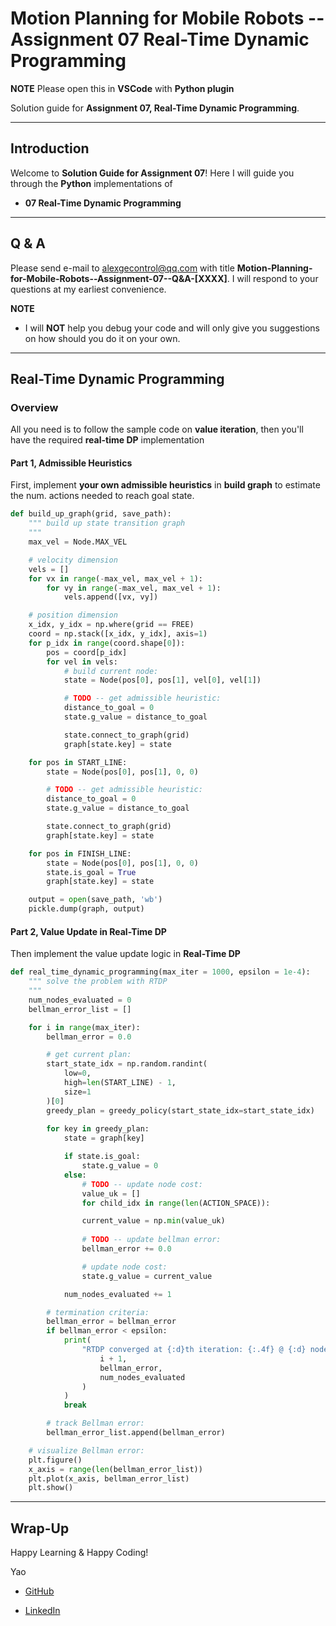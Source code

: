 # Motion Planning for Mobile Robots -- Assignment 07 Real-Time Dynamic Programming

**NOTE** Please open this in **VSCode** with **Python plugin**

Solution guide for **Assignment 07, Real-Time Dynamic Programming**. 

---

## Introduction

Welcome to **Solution Guide for Assignment 07**! Here I will guide you through the **Python** implementations of

* **07 Real-Time Dynamic Programming**

---

## Q & A

Please send e-mail to alexgecontrol@qq.com with title **Motion-Planning-for-Mobile-Robots--Assignment-07--Q&A-[XXXX]**. I will respond to your questions at my earliest convenience.

**NOTE**

* I will **NOT** help you debug your code and will only give you suggestions on how should you do it on your own.

---

## Real-Time Dynamic Programming

### Overview

All you need is to follow the sample code on **value iteration**, then you'll have the required **real-time DP** implementation 

#### Part 1, Admissible Heuristics

First, implement **your own admissible heuristics** in **build graph** to estimate the num. actions needed to reach goal state.
```python
def build_up_graph(grid, save_path):
    """ build up state transition graph
    """
    max_vel = Node.MAX_VEL

    # velocity dimension
    vels = []
    for vx in range(-max_vel, max_vel + 1):
        for vy in range(-max_vel, max_vel + 1):
            vels.append([vx, vy])

    # position dimension
    x_idx, y_idx = np.where(grid == FREE)
    coord = np.stack([x_idx, y_idx], axis=1)
    for p_idx in range(coord.shape[0]):
        pos = coord[p_idx]
        for vel in vels:
            # build current node:
            state = Node(pos[0], pos[1], vel[0], vel[1])

            # TODO -- get admissible heuristic:
            distance_to_goal = 0
            state.g_value = distance_to_goal

            state.connect_to_graph(grid)
            graph[state.key] = state

    for pos in START_LINE:
        state = Node(pos[0], pos[1], 0, 0)

        # TODO -- get admissible heuristic:
        distance_to_goal = 0
        state.g_value = distance_to_goal

        state.connect_to_graph(grid)
        graph[state.key] = state

    for pos in FINISH_LINE:
        state = Node(pos[0], pos[1], 0, 0)
        state.is_goal = True
        graph[state.key] = state

    output = open(save_path, 'wb')
    pickle.dump(graph, output)
```

#### Part 2, Value Update in Real-Time DP

Then implement the value update logic in **Real-Time DP**

```python
def real_time_dynamic_programming(max_iter = 1000, epsilon = 1e-4):
    """ solve the problem with RTDP
    """
    num_nodes_evaluated = 0
    bellman_error_list = []

    for i in range(max_iter):
        bellman_error = 0.0

        # get current plan:
        start_state_idx = np.random.randint(
            low=0, 
            high=len(START_LINE) - 1, 
            size=1
        )[0]
        greedy_plan = greedy_policy(start_state_idx=start_state_idx)
        
        for key in greedy_plan:
            state = graph[key]

            if state.is_goal:
                state.g_value = 0
            else:
                # TODO -- update node cost:
                value_uk = []
                for child_idx in range(len(ACTION_SPACE)):

                current_value = np.min(value_uk)
                
                # TODO -- update bellman error:
                bellman_error += 0.0

                # update node cost:
                state.g_value = current_value

            num_nodes_evaluated += 1

        # termination criteria:
        bellman_error = bellman_error
        if bellman_error < epsilon:
            print(
                "RTDP converged at {:d}th iteration: {:.4f} @ {:d} nodes evaluated".format(
                    i + 1, 
                    bellman_error, 
                    num_nodes_evaluated
                )
            )
            break

        # track Bellman error:
        bellman_error_list.append(bellman_error)

    # visualize Bellman error:
    plt.figure()
    x_axis = range(len(bellman_error_list))
    plt.plot(x_axis, bellman_error_list)
    plt.show()

```

---

## Wrap-Up

Happy Learning & Happy Coding!

Yao

* [GitHub](https://github.com/AlexGeControl/Motion-Planning-for-Mobile-Robots)

* [LinkedIn](https://www.linkedin.com/in/yao-ge-765315a0/)